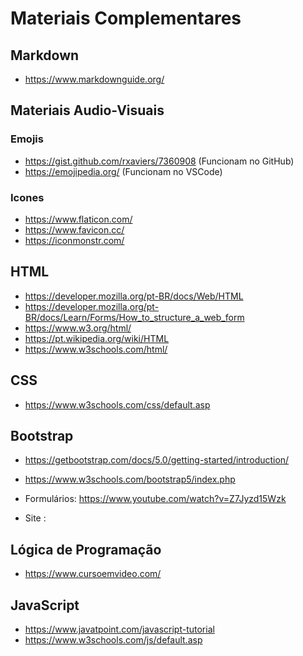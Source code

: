# Materiais Complementares

## Markdown 
- https://www.markdownguide.org/

## Materiais Audio-Visuais 
### Emojis
- https://gist.github.com/rxaviers/7360908    (Funcionam no GitHub)
- https://emojipedia.org/                     (Funcionam no VSCode)

### Icones 
- https://www.flaticon.com/
- https://www.favicon.cc/
- https://iconmonstr.com/


## HTML 
- https://developer.mozilla.org/pt-BR/docs/Web/HTML 
- https://developer.mozilla.org/pt-BR/docs/Learn/Forms/How_to_structure_a_web_form
- https://www.w3.org/html/ 
- https://pt.wikipedia.org/wiki/HTML 
- https://www.w3schools.com/html/

## CSS
- https://www.w3schools.com/css/default.asp

## Bootstrap 
- https://getbootstrap.com/docs/5.0/getting-started/introduction/
- https://www.w3schools.com/bootstrap5/index.php

- Formulários:  https://www.youtube.com/watch?v=Z7Jyzd15Wzk
- Site       :  

## Lógica de Programação
- https://www.cursoemvideo.com/

## JavaScript 
- https://www.javatpoint.com/javascript-tutorial
- https://www.w3schools.com/js/default.asp 
